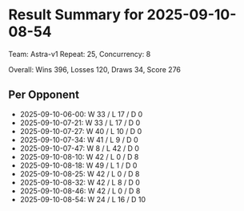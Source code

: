 # Result Summary for 2025-09-10-08-54

Team: Astra-v1
Repeat: 25, Concurrency: 8

Overall: Wins 396, Losses 120, Draws 34, Score 276

## Per Opponent
- 2025-09-10-06-00: W 33 / L 17 / D 0
- 2025-09-10-07-21: W 33 / L 17 / D 0
- 2025-09-10-07-27: W 40 / L 10 / D 0
- 2025-09-10-07-34: W 41 / L 9 / D 0
- 2025-09-10-07-47: W 8 / L 42 / D 0
- 2025-09-10-08-10: W 42 / L 0 / D 8
- 2025-09-10-08-18: W 49 / L 1 / D 0
- 2025-09-10-08-25: W 42 / L 0 / D 8
- 2025-09-10-08-32: W 42 / L 8 / D 0
- 2025-09-10-08-46: W 42 / L 0 / D 8
- 2025-09-10-08-54: W 24 / L 16 / D 10